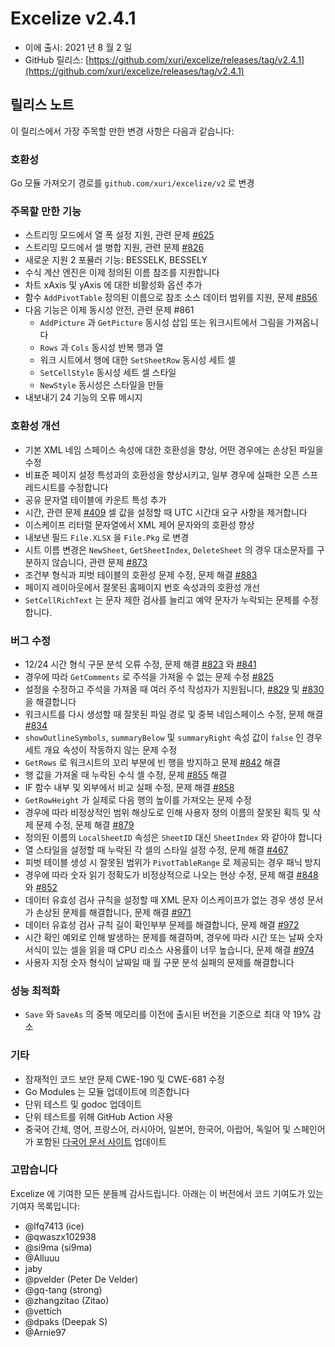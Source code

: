 # Excelize v2.4.1

* 이에 출시: 2021 년 8 월 2 일
* GitHub 릴리스: [https://github.com/xuri/excelize/releases/tag/v2.4.1](https://github.com/xuri/excelize/releases/tag/v2.4.1)

## 릴리스 노트

이 릴리스에서 가장 주목할 만한 변경 사항은 다음과 같습니다:

### 호환성

Go 모듈 가져오기 경로를 `github.com/xuri/excelize/v2` 로 변경

### 주목할 만한 기능

* 스트리밍 모드에서 열 폭 설정 지원, 관련 문제 [#625](https://github.com/xuri/excelize/issues/625)
* 스트리밍 모드에서 셀 병합 지원, 관련 문제 [#826](https://github.com/xuri/excelize/issues/826)
* 새로운 지원 2 포뮬러 기능: BESSELK, BESSELY
* 수식 계산 엔진은 이제 정의된 이름 참조를 지원합니다
* 차트 xAxis 및 yAxis 에 대한 비활성화 옵션 추가
* 함수 `AddPivotTable` 정의된 이름으로 참조 소스 데이터 범위를 지원, 문제 [#856](https://github.com/xuri/excelize/issues/856)
* 다음 기능은 이제 동시성 안전, 관련 문제 #861
  * `AddPicture` 과 `GetPicture` 동시성 삽입 또는 워크시트에서 그림을 가져옵니다
  * `Rows` 과 `Cols` 동시성 반복 행과 열
  * 워크 시트에서 행에 대한 `SetSheetRow` 동시성 세트 셀
  * `SetCellStyle` 동시성 세트 셀 스타일
  * `NewStyle` 동시성은 스타일을 만들
* 내보내기 24 기능의 오류 메시지

### 호환성 개선

* 기본 XML 네임 스페이스 속성에 대한 호환성을 향상, 어떤 경우에는 손상된 파일을 수정
* 비표준 페이지 설정 특성과의 호환성을 향상시키고, 일부 경우에 실패한 오픈 스프레드시트를 수정합니다
* 공유 문자열 테이블에 카운트 특성 추가
* 시간, 관련 문제 [#409](https://github.com/xuri/excelize/issues/409) 셀 값을 설정할 때 UTC 시간대 요구 사항을 제거합니다
* 이스케이프 리터럴 문자열에서 XML 제어 문자와의 호환성 향상
* 내보낸 필드 `File.XLSX` 을 `File.Pkg` 로 변경
* 시트 이름 변경은 `NewSheet`, `GetSheetIndex`, `DeleteSheet` 의 경우 대소문자를 구분하지 않습니다, 관련 문제 [#873](https://github.com/xuri/excelize/issues/873)
* 조건부 형식과 피벗 테이블의 호환성 문제 수정, 문제 해결 [#883](https://github.com/xuri/excelize/issues/883)
* 페이지 레이아웃에서 잘못된 홈페이지 번호 속성과의 호환성 개선
* `SetCellRichText` 는 문자 제한 검사를 늘리고 예약 문자가 누락되는 문제를 수정합니다.

### 버그 수정

* 12/24 시간 형식 구문 분석 오류 수정, 문제 해결 [#823](https://github.com/xuri/excelize/issues/823) 와 [#841](https://github.com/xuri/excelize/issues/841)
* 경우에 따라 `GetComments` 로 주석을 가져올 수 없는 문제 수정 [#825](https://github.com/xuri/excelize/issues/825)
* 설정을 수정하고 주석을 가져올 때 여러 주석 작성자가 지원됩니다, [#829](https://github.com/xuri/excelize/issues/829) 및 [#830](https://github.com/xuri/excelize/issues/830) 을 해결합니다
* 워크시트를 다시 생성할 때 잘못된 파일 경로 및 중복 네임스페이스 수정, 문제 해결 [#834](https://github.com/xuri/excelize/issues/834)
* `showOutlineSymbols`, `summaryBelow` 및 `summaryRight` 속성 값이 `false` 인 경우 세트 개요 속성이 작동하지 않는 문제 수정
* `GetRows` 로 워크시트의 꼬리 부분에 빈 행을 방지하고 문제 [#842](https://github.com/xuri/excelize/issues/842) 해결
* 행 값을 가져올 때 누락된 수식 셀 수정, 문제 [#855](https://github.com/xuri/excelize/issues/855) 해결
* IF 함수 내부 및 외부에서 비교 실패 수정, 문제 해결 [#858](https://github.com/xuri/excelize/issues/858)
* `GetRowHeight` 가 실제로 다음 행의 높이를 가져오는 문제 수정
* 경우에 따라 비정상적인 범위 해상도로 인해 사용자 정의 이름의 잘못된 획득 및 삭제 문제 수정, 문제 해결 [#879](https://github.com/xuri/excelize/issues/879)
* 정의된 이름의 `LocalSheetID` 속성은 `SheetID` 대신 `SheetIndex` 와 같아야 합니다
* 열 스타일을 설정할 때 누락된 각 셀의 스타일 설정 수정, 문제 해결 [#467](https://github.com/xuri/excelize/issues/467)
* 피벗 테이블 생성 시 잘못된 범위가 `PivotTableRange` 로 제공되는 경우 패닉 방지
* 경우에 따라 숫자 읽기 정확도가 비정상적으로 나오는 현상 수정, 문제 해결 [#848](https://github.com/xuri/excelize/issues/848) 와 [#852](https://github.com/xuri/excelize/issues/852)
* 데이터 유효성 검사 규칙을 설정할 때 XML 문자 이스케이프가 없는 경우 생성 문서가 손상된 문제를 해결합니다, 문제 해결 [#971](https://github.com/xuri/excelize/issues/971)
* 데이터 유효성 검사 규칙 길이 확인부부 문제를 해결합니다, 문제 해결 [#972](https://github.com/xuri/excelize/issues/972)
* 시간 확인 예외로 인해 발생하는 문제를 해결하며, 경우에 따라 시간 또는 날짜 숫자 서식이 있는 셀을 읽을 때 CPU 리소스 사용률이 너무 높습니다, 문제 해결 [#974](https://github.com/xuri/excelize/issues/974)
* 사용자 지정 숫자 형식이 날짜일 때 월 구문 분석 실패의 문제를 해결합니다

### 성능 최적화

* `Save` 와 `SaveAs` 의 중복 메모리를 이전에 출시된 버전을 기준으로 최대 약 19% 감소

### 기타

* 잠재적인 코드 보안 문제 CWE-190 및 CWE-681 수정
* Go Modules 는 모듈 업데이트에 의존합니다
* 단위 테스트 및 godoc 업데이트
* 단위 테스트를 위해 GitHub Action 사용
* 중국어 간체, 영어, 프랑스어, 러시아어, 일본어, 한국어, 아랍어, 독일어 및 스페인어가 포함된 [다국어 문서 사이트](https://xuri.me/excelize) 업데이트

### 고맙습니다

Excelize 에 기여한 모든 분들께 감사드립니다. 아래는 이 버전에서 코드 기여도가 있는 기여자 목록입니다:

* @lfq7413 (ice)
* @qwaszx102938
* @si9ma (si9ma)
* @Alluuu
* jaby
* @pvelder (Peter De Velder)
* @gq-tang (strong)
* @zhangzitao (Zitao)
* @vettich
* @dpaks (Deepak S)
* @Arnie97
